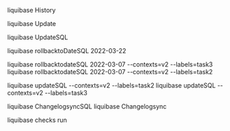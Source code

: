 liquibase History

liquibase Update

liquibase UpdateSQL

liquibase rollbacktoDateSQL 2022-03-22

liquibase  rollbacktodateSQL 2022-03-07  --contexts=v2 --labels=task3
liquibase  rollbacktodateSQL 2022-03-07  --contexts=v2 --labels=task2

liquibase updateSQL  --contexts=v2 --labels=task2
liquibase updateSQL  --contexts=v2 --labels=task3

liquibase ChangelogsyncSQL
liquibase Changelogsync

liquibase checks run


